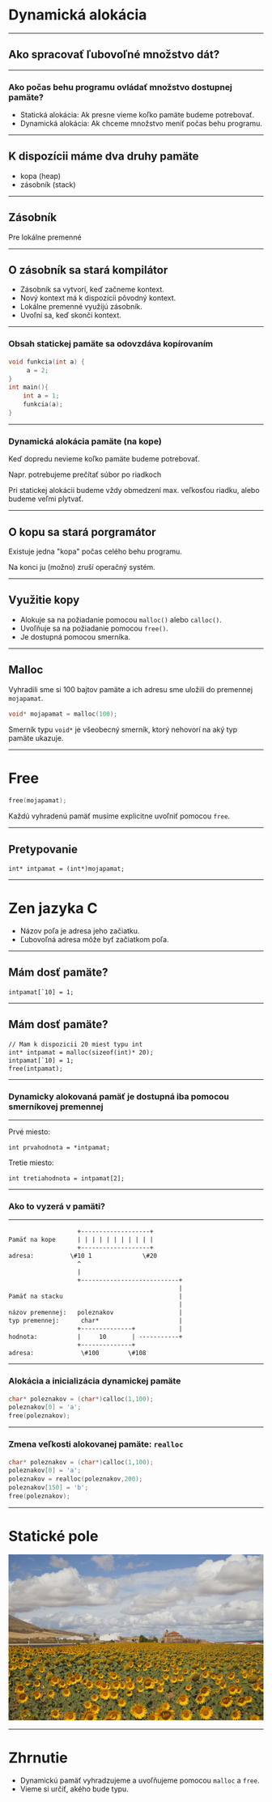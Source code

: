 # Dynamická alokácia


---
## Ako spracovať ľubovoľné množstvo dát?

---
### Ako počas behu programu ovládať množstvo dostupnej pamäte?

- Statická alokácia: Ak presne vieme koľko pamäte budeme potrebovať.
- Dynamická alokácia: Ak chceme množstvo meniť počas behu programu.

---
## K dispozícii máme dva druhy pamäte

- kopa (heap)
- zásobník (stack)


---
## Zásobník

Pre lokálne premenné

---
## O zásobník sa stará kompilátor

- Zásobník sa vytvorí, keď začneme kontext.
- Nový kontext má k dispozícii pôvodný kontext.
- Lokálne premenné využijú zásobník.
- Uvoľní sa, keď skončí kontext.

---
### Obsah statickej pamäte sa odovzdáva kopírovaním

``` c
void funkcia(int a) {
     a = 2;
}
int main(){
    int a = 1;
    funkcia(a);
}
```

---
### Dynamická alokácia pamäte (na kope)

Keď dopredu nevieme koľko pamäte budeme potrebovať.

Napr. potrebujeme prečítať súbor po riadkoch

Pri statickej alokácii budeme vždy obmedzení max. veľkosťou riadku,
alebo budeme veľmi plytvať.

---
## O kopu sa stará porgramátor

Existuje jedna "kopa" počas celého behu programu.

Na konci ju (možno) zruší operačný systém.


---
## Využitie kopy

- Alokuje sa na požiadanie pomocou `malloc()` alebo `calloc()`.
- Uvoľňuje sa na požiadanie pomocou `free()`.
- Je dostupná pomocou smerníka.

---
## Malloc

Vyhradili sme si 100 bajtov pamäte a ich adresu sme uložili do premennej
`mojapamat`.

``` c
void* mojapamat = malloc(100);
```

Smerník typu `void*` je všeobecný smerník, ktorý nehovorí na aký typ
pamäte ukazuje.

---
# Free

``` c
free(mojapamat);
```

Každú vyhradenú pamäť musíme explicitne uvoľniť pomocou `free`.

---
## Pretypovanie

```
int* intpamat = (int*)mojapamat;
```

---
# Zen jazyka C

- Názov poľa je adresa jeho začiatku.
- Ľubovoľná adresa môže byť začiatkom poľa.

---
## Mám dosť pamäte?


```
intpamat[`10] = 1;
```

---
## Mám dosť pamäte?


```
// Mam k dispozicii 20 miest typu int
int* intpamat = malloc(sizeof(int)* 20);
intpamat[`10] = 1;
free(intpamat);
```

---
### Dynamicky alokovaná pamäť je dostupná iba pomocou smerníkovej premennej

---

Prvé miesto:

```
int prvahodnota = *intpamat;
```

Tretie miesto:


```
int tretiahodnota = intpamat[2];
```

---
### Ako to vyzerá v pamäti?

---

``` 
                   +-------------------+
Pamäť na kope      | | | | | | | | | | |
                   +-------------------+
adresa:          \#10 1              \#20
                   ^
                   |
                   +---------------------------+
                                               |
Pamäť na stacku                                |
                                               |
názov premennej:   poleznakov                  |
typ premennej:      char*                      |
                   +--------------+            |
hodnota:           |     10       | -----------+
                   +--------------+
adresa:             \#100        \#108
```

---
### Alokácia a inicializácia dynamickej pamäte

``` c
char* poleznakov = (char*)calloc(1,100);
poleznakov[0] = 'a';
free(poleznakov);
```

---
### Zmena veľkosti alokovanej pamäte: `realloc`

``` c
char* poleznakov = (char*)calloc(1,100);
poleznakov[0] = 'a';
poleznakov = realloc(poleznakov,200);
poleznakov[150] = 'b';
free(poleznakov);
```

---
# Statické pole

![Diego Delso CC](field.jpg)

---
# Zhrnutie

  - Dynamickú pamäť vyhradzujeme a uvoľňujeme pomocou `malloc` a `free`.
  - Vieme si určiť, akého bude typu.

